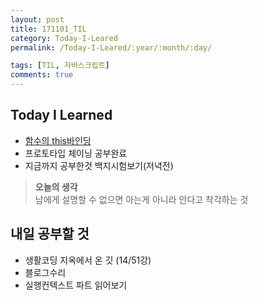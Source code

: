 ```yaml
---
layout: post
title: 171101_TIL
category: Today-I-Leared
permalink: /Today-I-Leared/:year/:month/:day/

tags: [TIL, 자바스크립트]
comments: true
---
```

## **Today I Learned**
* [함수의 this바인딩](https://underbleu.github.io/javascript/this/) 
* 프로토타입 체이닝 공부완료
* 지금까지 공부한것 백지시험보기(저녁전)

>**오늘의 생각**  
남에게 설명할 수 없으면 아는게 아니라 안다고 착각하는 것

## **내일 공부할 것**
* 생활코딩 지옥에서 온 깃 (14/51강)
* 블로그수리
* 실행컨텍스트 파트 읽어보기





